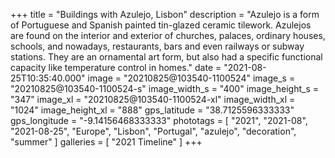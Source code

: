 +++
title = "Buildings with Azulejo, Lisbon"
description = "Azulejo is a form of Portuguese and Spanish painted tin-glazed ceramic tilework. Azulejos are found on the interior and exterior of churches, palaces, ordinary houses, schools, and nowadays, restaurants, bars and even railways or subway stations. They are an ornamental art form, but also had a specific functional capacity like temperature control in homes."
date = "2021-08-25T10:35:40.000"
image = "20210825@103540-1100524"
image_s = "20210825@103540-1100524-s"
image_width_s = "400"
image_height_s = "347"
image_xl = "20210825@103540-1100524-xl"
image_width_xl = "1024"
image_height_xl = "888"
gps_latitude = "38.7125596333333"
gps_longitude = "-9.14156468333333"
phototags = [ "2021", "2021-08", "2021-08-25", "Europe", "Lisbon", "Portugal", "azulejo", "decoration", "summer" ]
galleries = [ "2021 Timeline" ]
+++
